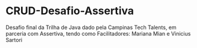 # CRUD-Desafio-Assertiva
Desafio final da Trilha de Java dado pela Campinas Tech Talents, em parceria com Assertiva, tendo como Facilitadores: Mariana Mian e Vinicius Sartori
